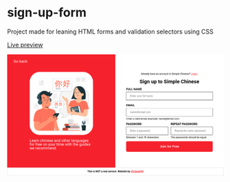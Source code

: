 # sign-up-form
Project made for leaning HTML forms and validation selectors using CSS

[Live preview](https://cauanoli.github.io/sign-up-form/)

![website illustrational image](./images/form.png)